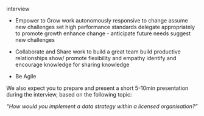 interview

-   Empower to Grow
	work autonomously
	responsive to change
	assume new challenges
	set high performance standards
		delegate appropriately to promote growth
		enhance change - anticipate future  needs
		suggest new challenges
-   Collaborate and Share
	work to build a great team
	build productive relationships
	show/ promote  flexibility and empathy
	identify and encourage knowledge for sharing knowledge 
	
-   Be Agile


We also expect you to prepare and present a short 5-10min presentation during the interview, based on the following topic:

_“How would you implement a data strategy within a licensed organisation?”_

